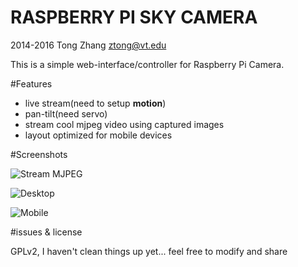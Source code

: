 # RASPBERRY PI SKY CAMERA

2014-2016 Tong Zhang <ztong@vt.edu>

This is a simple web-interface/controller for Raspberry Pi Camera.

#Features

* live stream(need to setup **motion**)
* pan-tilt(need servo)
* stream cool mjpeg video using captured images
* layout optimized for mobile devices

#Screenshots

![Stream MJPEG](https://raw.githubusercontent.com/lzto/rpi-cam/master/img/mov.gif "Stream MPJEG")


![Desktop](https://raw.githubusercontent.com/lzto/rpi-cam/master/img/desktop.png "Desktop")

![Mobile](https://raw.githubusercontent.com/lzto/rpi-cam/master/img/mobile.png "Mobile")

#issues & license

GPLv2, I haven't clean things up yet...
feel free to modify and share


